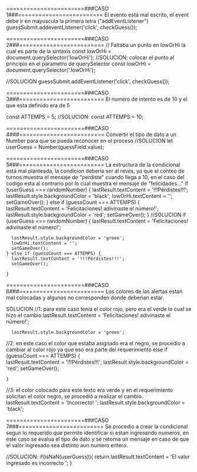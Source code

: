 
=======================###CASO 1###=========================
El evento está mal escrito, el event debe ir en mayuscula la primera letra ("addEventListener")
 guessSubmit.addeventListener('click', checkGuess());



=======================###CASO 2###=========================
 // Faltaba un punto en lowOrHi la cual es parte de la sintaxis
   const lowOrHi = document.querySelector('lowOrHi');
//SOLUCION: colocar el punto al principio en el parametro de querySelector
      const lowOrHi = document.querySelector('.lowOrHi');


//SOLUCION
  guessSubmit.addEventListener('click', checkGuess());


=======================###CASO 3###=========================
El numero de intento es de 10 y el que esta definido era de 5

  const ATTEMPS = 5;
//SOLUCION:
  const ATTEMPS = 10;

=======================###CASO 4###=========================
Convertir el tipo de dato a un Number para que se pueda reconocer en el proceso
//SOLUCION
let userGuess = Number(guessField.value);



=======================###CASO 5###=========================
La estructura de la condicional está mal planteada, la condicion deberia ser al reves, ya que el conteo de turnos muestra el mensaje de "perdiste" cuando llega a 10, en el caso del codigo esta al contrario por lo cual muestra el mensaje de "felicidades..."
   if (userGuess === randomNumber) {
      lastResult.textContent = '!!!Pérdistes!!!';
      lastResult.style.backgroundColor = 'black';
      lowOrHi.textContent = '';
      setGameOver();
    } else if (guessCount === ATTEMPS) {
      lastResult.textContent = 'Felicitaciones! adivinaste el número!';
      lastResult.style.backgroundColor = 'red';
      setGameOver();
    }
//SOLUCION
  if (userGuess === randomNumber) {
      lastResult.textContent = 'Felicitaciones! adivinaste el número!';
      
      lastResult.style.backgroundColor = 'green';
      lowOrHi.textContent = '';
      setGameOver();
    } else if (guessCount === ATTEMPS) {      
      lastResult.textContent = '!!!Pérdistes!!!';
      setGameOver();

    } 


=======================###CASO 6###=========================
Los colores de las alertas estan mal colocadas y algunos no corresponden donde deberian estar.

SOLUCION
//1: para este caso tenia el color rojo, pero era el verde lo cual se hizo el cambio
lastResult.textContent = 'Felicitaciones! adivinaste el número!';
      
      lastResult.style.backgroundColor = 'green';
//2: en este caso el color que estaba asignado era el negro, se procedio a cambiar al color rojo ya que eso era parte del requerimiento
else if (guessCount === ATTEMPS) {      
      lastResult.textContent = '!!!Pérdistes!!!';
      lastResult.style.backgroundColor = 'red';
      setGameOver();

    } 
//3: el color colocado para este texto era verde y en el requerimiento solicitan el color negro, se procedió a realizar el cambio.
 lastResult.textContent = 'Incorrecto! ';
      lastResult.style.backgroundColor = 'black';




=======================###CASO 7###=========================
Se procedio a crear la condicional segun lo requerido que permite identificar si estan ingresando numeros, en este caso se evalua el tipo de dato y se retorna un mensaje en caso de que el valor ingresado sea distinto aun numero entero.

//SOLUCION:
    if(isNaN(userGuess)){
      return  lastResult.textContent = 'El valor ingresado es incorrecto ';
    }
